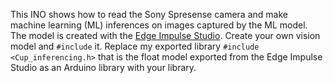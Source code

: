 This INO shows how to read the Sony Spresense camera and make machine learning (ML) inferences on images captured by the ML model. The model is created with the [Edge Impulse Studio](https://www.edgeimpulse.com/). Create your own vision model and `#include` it. Replace my exported library `#include <Cup_inferencing.h>` that is the float model exported from the Edge Impulse Studio as an Arduino library with your library.